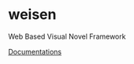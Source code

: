 # weisen
Web Based Visual Novel Framework

[Documentations](https://drive.google.com/open?id=14D0i9jnnwBXGHmmxDUZbV60NKGluZgc9q9SZ3kxRGpY)
